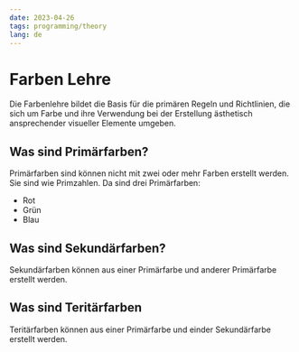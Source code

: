 ```yaml
---
date: 2023-04-26
tags: programming/theory
lang: de
---
```

# Farben Lehre

Die Farbenlehre bildet die Basis für die primären Regeln und Richtlinien, die sich um Farbe und ihre Verwendung bei der Erstellung ästhetisch ansprechender visueller Elemente umgeben.


## Was sind Primärfarben?
Primärfarben sind können nicht mit zwei oder mehr Farben erstellt werden. Sie sind wie Primzahlen. Da sind drei Primärfarben:

- Rot
- Grün
- Blau

## Was sind Sekundärfarben?
Sekundärfarben können aus einer Primärfarbe und anderer Primärfarbe erstellt werden.

## Was sind Teritärfarben
Teritärfarben können aus einer Primärfarbe und einder Sekundärfarbe erstellt werden.